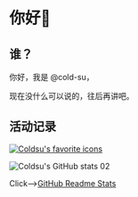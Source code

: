 # 你好👋

## 谁？

你好，我是 @cold-su，

现在没什么可以说的，往后再讲吧。

## 活动记录

[![Coldsu's favorite icons](https://skillicons.dev/icons?i=windows,powershell,rust,md,sublime,notion,github,git)](https://skillicons.dev)

<!-- ![Coldsu's GitHub stats 01](https://github-readme-stats.vercel.app/api?username=cold-su&show_icons=true&hide=stars) -->
![Coldsu's GitHub stats 02](https://github-readme-stats.vercel.app/api/top-langs?username=cold-su&show_icons=true&layout=compact)

Click-->[GitHub Readme Stats](https://github.com/anuraghazra/github-readme-stats)
